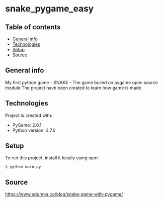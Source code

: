 # snake_pygame_easy 

## Table of contents
* [General info](#general-info)
* [Technologies](#technologies)
* [Setup](#setup)
* [Source](#source)

## General info
My first python game - SNAKE -
The game builed on pygame open source module
The project have been created to learn how game is made  

## Technologies
Project is created with:
* PyGame: 2.0.1
* Python version: 3.7.0

## Setup
To run this project, install it locally using npm:

```
$ python main.py
```
## Source
https://www.edureka.co/blog/snake-game-with-pygame/
